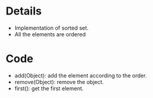 # Details
* Implementation of sorted set.
* All the elements are ordered
# Code
* add(Object): add the element according to the order.
* remove(Object): remove the object.
* first(): get the first element. 